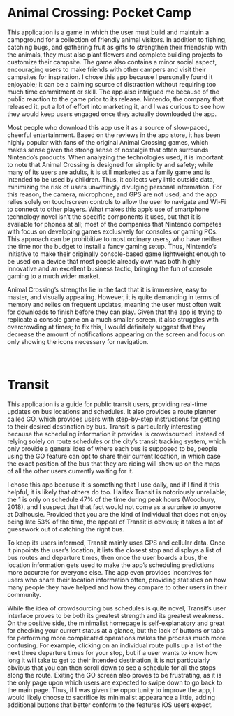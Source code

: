 # Animal Crossing: Pocket Camp
This application is a game in which the user must build and maintain a campground for a collection of friendly animal visitors. In addition to fishing, catching bugs, and gathering fruit as gifts to strengthen their friendship with the animals, they must also plant flowers and complete building projects to customize their campsite. The game also contains a minor social aspect, encouraging users to make friends with other campers and visit their campsites for inspiration. I chose this app because I personally found it enjoyable; it can be a calming source of distraction without requiring too much time commitment or skill. The app also intrigued me because of the public reaction to the game prior to its release. Nintendo, the company that released it, put a lot of effort into marketing it, and I was curious to see how they would keep users engaged once they actually downloaded the app.<br/>

Most people who download this app use it as a source of slow-paced, cheerful entertainment. Based on the reviews in the app store, it has been highly popular with fans of the original Animal Crossing games, which makes sense given the strong sense of nostalgia that often surrounds Nintendo’s products. When analyzing the technologies used, it is important to note that Animal Crossing is designed for simplicity and safety; while many of its users are adults, it is still marketed as a family game and is intended to be used by children. Thus, it collects very little outside data, minimizing the risk of users unwittingly divulging personal information. For this reason, the camera, microphone, and GPS are not used, and the app relies solely on touchscreen controls to allow the user to navigate and Wi-Fi to connect to other players. What makes this app’s use of smartphone technology novel isn’t the specific components it uses, but that it is available for phones at all; most of the companies that Nintendo competes with focus on developing games exclusively for consoles or gaming PCs. This approach can be prohibitive to most ordinary users, who have neither the time nor the budget to install a fancy gaming setup. Thus, Nintendo’s initiative to make their originally console-based game lightweight enough to be used on a device that most people already own was both highly innovative and an excellent business tactic, bringing the fun of console gaming to a much wider market.<br/>

Animal Crossing’s strengths lie in the fact that it is immersive, easy to master, and visually appealing. However, it is quite demanding in terms of memory and relies on frequent updates, meaning the user must often wait for downloads to finish before they can play. Given that the app is trying to replicate a console game on a much smaller screen, it also struggles with overcrowding at times; to fix this, I would definitely suggest that they decrease the amount of notifications appearing on the screen and focus on only showing the icons necessary for navigation.<br/><br/><br/>



# Transit
This application is a guide for public transit users, providing real-time updates on bus locations and schedules. It also provides a route planner called GO, which provides users with step-by-step instructions for getting to their desired destination by bus. Transit is particularly interesting because the scheduling information it provides is crowdsourced: instead of relying solely on route schedules or the city’s transit tracking system, which only provide a general idea of where each bus is supposed to be, people using the GO feature can opt to share their current location, in which case the exact position of the bus that they are riding will show up on the maps of all the other users currently waiting for it. <br/>

I chose this app because it is something that I use daily, and if I find it this helpful, it is likely that others do too. Halifax Transit is notoriously unreliable; the 1 is only on schedule 47% of the time during peak hours (Woodbury, 2018), and I suspect that that fact would not come as a surprise to anyone at Dalhousie. Provided that you are the kind of individual that does not enjoy being late 53% of the time, the appeal of Transit is obvious; it takes a lot of guesswork out of catching the right bus. <br/>

To keep its users informed, Transit mainly uses GPS and cellular data. Once it pinpoints the user’s location, it lists the closest stop and displays a list of bus routes and departure times, then once the user boards a bus, the location information gets used to make the app’s scheduling predictions more accurate for everyone else. The app even provides incentives for users who share their location information often, providing statistics on how many people they have helped and how they compare to other users in their community.<br/>

While the idea of crowdsourcing bus schedules is quite novel, Transit’s user interface proves to be both its greatest strength and its greatest weakness. On the positive side, the minimalist homepage is self-explanatory and great for checking your current status at a glance, but the lack of buttons or tabs for performing more complicated operations makes the process much more confusing. For example, clicking on an individual route pulls up a list of the next three departure times for your stop, but if a user wants to know how long it will take to get to their intended destination, it is not particularly obvious that you can then scroll down to see a schedule for all the stops along the route. Exiting the GO screen also proves to be frustrating, as it is the only page upon which users are expected to swipe down to go back to the main page. Thus, if I was given the opportunity to improve the app, I would likely choose to sacrifice its minimalist appearance a little, adding additional buttons that better conform to the features iOS users expect.
